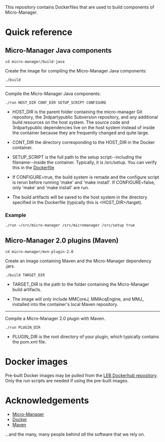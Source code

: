 This repository contains Dockerfiles that are used to build components
of Micro-Manager.

# Quick reference

## Micro-Manager Java components

```
cd micro-manager/build-java
```

Create the image for compiling the Micro-Manager Java components:

```
./build
```

-----

Compile the Micro-Manager Java components:

```
./run HOST_DIR CONT_DIR SETUP_SCRIPT CONFIGURE
```

- HOST_DIR is the parent folder containing the micro-manager Git
  repository, the 3rdpartypublic Subversion repository, and any
  additional build resources on the host system. The source code and
  3rdpartypublic dependencies live on the host system instead of
  inside the container because they are frequently changed and quite
  large.
  
- CONT_DIR the directory corresponding to the HOST_DIR in the Docker
  container.

- SETUP_SCRIPT is the full path to the setup script--including the
  filename--inside the container. Typically, it is /src/setup. You can
  verify this in the
  [Dockerfile](https://github.com/LEB-EPFL/mm-docker/blob/master/micro-manager/build-java/Dockerfile)

- If CONFIGURE=true, the build system is remade and the configure
  script is rerun before running 'make' and 'make install'. If
  CONFIGURE=false, only 'make' and 'make install' are run.
  
- The build artifacts will be saved to the host system in the
  directory specified in the Dockerfile (typically this is
  <HOST_DIR>/target).

### Example
```
./run ~/src/micro-manager /src/micromanager /src/setup true                                                                 
```

## Micro-Manager 2.0 plugins (Maven)

```
cd micro-manager/mvn-plugin-2.0
```

Create an image containing Maven and the Micro-Manager dependency
.jars.

```
./build TARGET_DIR
```

- TARGET_DIR is the path to the folder containing the Micro-Manager
  build artifacts.
  
- The image will only include MMCoreJ, MMAcqEngine, and MMJ_ installed
  into the container's local Maven repository.
  
-----

Compile a Micro-Manager 2.0 plugin with Maven.

```
./run PLUGIN_DIR
```

- PLUGIN_DIR is the root directory of your plugin, which typically
  contains the pom.xml file.
  
# Docker images

Pre-built Docker images may be pulled from the [LEB Dockerhub
repository](https://hub.docker.com/r/epflbiophys/micro-manager/). Only
the run scripts are needed if using the pre-built images.

# Acknowledgements
- [Micro-Manager](https://micro-manager.org/)
- [Docker](https://www.docker.com/)
- [Maven](https://maven.apache.org/)

...and the many, many people behind *all* the software that we
rely on.

